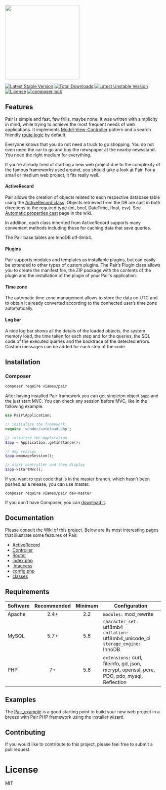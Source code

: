 <img src="https://github.com/viames/Pair/wiki/files/pair-logo.png" width="240">

[![Latest Stable Version](https://poser.pugx.org/viames/pair/v/stable)](https://packagist.org/packages/viames/pair)
[![Total Downloads](https://poser.pugx.org/viames/pair/downloads)](https://packagist.org/packages/viames/pair)
[![Latest Unstable Version](https://poser.pugx.org/viames/pair/v/unstable)](https://packagist.org/packages/viames/pair)
[![License](https://poser.pugx.org/viames/pair/license)](https://packagist.org/packages/viames/pair)
[![composer.lock](https://poser.pugx.org/viames/pair/composerlock)](https://packagist.org/packages/viames/pair)

## Features

Pair is simple and fast, few frills, maybe none. It was written with simplicity in mind, while trying to achieve the most frequent needs of web applications. It implements [Model-View-Controller](https://en.wikipedia.org/wiki/Model-View-Controller) pattern and a search friendly [route logic](https://github.com/Viames/Pair/wiki/Router) by default.

Everyone knows that you do not need a truck to go shopping. You do not even need the car to go and buy the newspaper at the nearby newsstand. You need the right medium for everything.

If you’re already tired of starting a new web project due to the complexity of the famous frameworks used around, you should take a look at Pair. For a small or medium web project, it fits really well.

#### ActiveRecord

Pair allows the creation of objects related to each respective database table using the [ActiveRecord class](https://github.com/Viames/Pair/wiki/ActiveRecord). Objects retrieved from the DB are cast in both directions to the required type (int, bool, DateTime, float, csv). See [Automatic properties cast](https://github.com/Viames/Pair/wiki/ActiveRecord#automatic-properties-cast) page in the wiki.

In addition, each class inherited from ActiveRecord supports many convenient methods including those for caching data that save queries.

The Pair base tables are InnoDB utf-8mb4.

#### Plugins

Pair supports modules and templates as installable plugins, but can easily be extended to other types of custom plugins. The Pair’s Plugin class allows you to create the manifest file, the ZIP package with the contents of the plugin and the installation of the plugin of your Pair’s application.

#### Time zone

The automatic time zone management allows to store the data on UTC and to obtain it already converted according to the connected user’s time zone automatically.

#### Log bar

A nice log bar shows all the details of the loaded objects, the system memory load, the time taken for each step and for the queries, the SQL code of the executed queries and the backtrace of the detected errors. Custom messages can be added for each step of the code.

## Installation

### Composer

```sh
composer require viames/pair
```
After having installed Pair framework you can get singleton object `$app` and the just start MVC. You can check any session before MVC, like in the following example.

```php
use Pair\Application;

// initialize the framework
require 'vendor/autoload.php';

// intialize the Application
$app = Application::getInstance();

// any session
$app->manageSession();

// start controller and then display
$app->startMvc();
```

If you want to test code that is in the master branch, which hasn’t been pushed as a release, you can use master.

```
composer require viames/pair dev-master
```
If you don’t have Composer, you can [download it](https://getcomposer.org/download/).

## Documentation

Please consult the [Wiki](https://github.com/Viames/Pair/wiki) of this project. Below are its most interesting pages that illustrate some features of Pair.

* [ActiveRecord](https://github.com/Viames/Pair/wiki/ActiveRecord)
* [Controller](https://github.com/Viames/Pair/wiki/Controller)
* [Router](https://github.com/Viames/Pair/wiki/Router)
* [index.php](https://github.com/Viames/Pair/wiki/index)
* [.htaccess](https://github.com/Viames/Pair/wiki/htaccess)
* [config.php](https://github.com/Viames/Pair/wiki/Configuration-file)
* [classes](https://github.com/Viames/Pair/wiki/Classes-folder)

## Requirements

| Software | Recommended | Minimum | Configuration          |
| ---      |    :---:    |  :---:  | ---                    |
| Apache   | 2.4+        | 2.2     | `modules:` mod_rewrite |
| MySQL    | 5.7+        | 5.6     | `character_set:` utf8mb4 <br> `collation:` utf8mb4\_unicode_ci <br> `storage_engine:` InnoDB |
| PHP      | 7+          | 5.6     | `extensions:` curl, fileinfo, gd, json, mcrypt, openssl, pcre, PDO, pdo_mysql, Reflection |

## Examples

The [Pair_example](https://github.com/viames/Pair_example) is a good starting point to build your new web project in a breeze with Pair PHP framework using the installer wizard.

## Contributing

If you would like to contribute to this project, please feel free to submit a pull request.

# License

MIT
